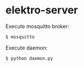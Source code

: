 # elektro-server

Execute mosquitto broker:

~~~
$ mosquitto
~~~

Execute daemon:

~~~
$ python daemon.py
~~~
